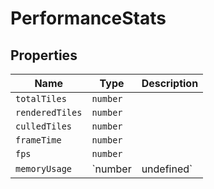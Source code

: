 # PerformanceStats

## Properties

| Name | Type | Description |
|------|------|-------------|
| `totalTiles` | `number` |  |
| `renderedTiles` | `number` |  |
| `culledTiles` | `number` |  |
| `frameTime` | `number` |  |
| `fps` | `number` |  |
| `memoryUsage` | `number | undefined` |  |

